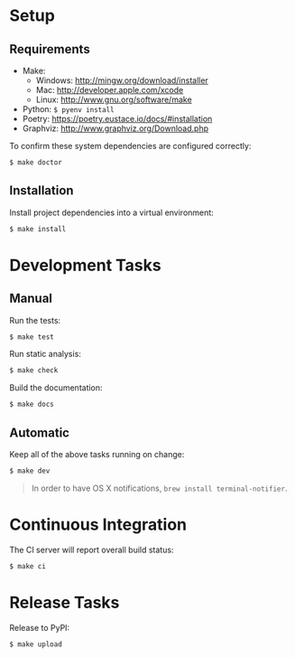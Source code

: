 # Setup

## Requirements

* Make:
    * Windows: http://mingw.org/download/installer
    * Mac: http://developer.apple.com/xcode
    * Linux: http://www.gnu.org/software/make
* Python: `$ pyenv install`
* Poetry: https://poetry.eustace.io/docs/#installation
* Graphviz: http://www.graphviz.org/Download.php

To confirm these system dependencies are configured correctly:

```sh
$ make doctor
```

## Installation

Install project dependencies into a virtual environment:

```sh
$ make install
```

# Development Tasks

## Manual

Run the tests:

```sh
$ make test
```

Run static analysis:

```sh
$ make check
```

Build the documentation:

```sh
$ make docs
```

## Automatic

Keep all of the above tasks running on change:

```sh
$ make dev
```

> In order to have OS X notifications, `brew install terminal-notifier`.

# Continuous Integration

The CI server will report overall build status:

```sh
$ make ci
```

# Release Tasks

Release to PyPI:

```sh
$ make upload
```
